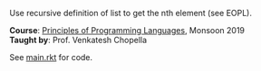 Use recursive definition of list to get the nth element (see EOPL).

**Course**: [Principles of Programming Languages], Monsoon 2019<br>
**Taught by**: Prof. Venkatesh Chopella

See [main.rkt] for code.

[Principles of Programming Languages]: https://github.com/iiithf/principles-of-programming-languages
[main.rkt]: main.rkt
